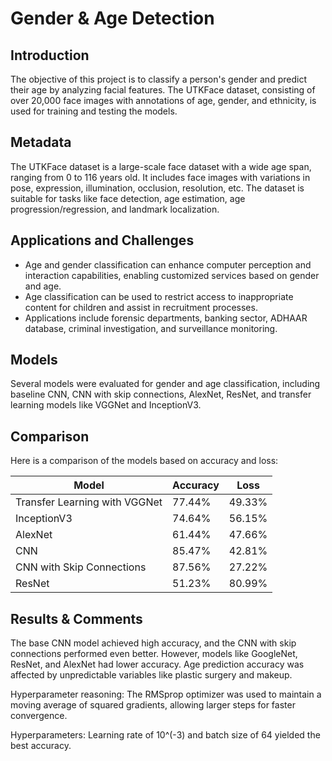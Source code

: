 # Gender & Age Detection

## Introduction
The objective of this project is to classify a person's gender and predict their age by analyzing facial features. The UTKFace dataset, consisting of over 20,000 face images with annotations of age, gender, and ethnicity, is used for training and testing the models.

## Metadata
The UTKFace dataset is a large-scale face dataset with a wide age span, ranging from 0 to 116 years old. It includes face images with variations in pose, expression, illumination, occlusion, resolution, etc. The dataset is suitable for tasks like face detection, age estimation, age progression/regression, and landmark localization.

## Applications and Challenges
- Age and gender classification can enhance computer perception and interaction capabilities, enabling customized services based on gender and age.
- Age classification can be used to restrict access to inappropriate content for children and assist in recruitment processes.
- Applications include forensic departments, banking sector, ADHAAR database, criminal investigation, and surveillance monitoring.

## Models
Several models were evaluated for gender and age classification, including baseline CNN, CNN with skip connections, AlexNet, ResNet, and transfer learning models like VGGNet and InceptionV3.

## Comparison
Here is a comparison of the models based on accuracy and loss:

| Model                      | Accuracy | Loss   |
|----------------------------|----------|--------|
| Transfer Learning with VGGNet | 77.44%   | 49.33% |
| InceptionV3                | 74.64%   | 56.15% |
| AlexNet                    | 61.44%   | 47.66% |
| CNN                        | 85.47%   | 42.81% |
| CNN with Skip Connections  | 87.56%   | 27.22% |
| ResNet                     | 51.23%   | 80.99% |



## Results & Comments
The base CNN model achieved high accuracy, and the CNN with skip connections performed even better. However, models like GoogleNet, ResNet, and AlexNet had lower accuracy. Age prediction accuracy was affected by unpredictable variables like plastic surgery and makeup.

Hyperparameter reasoning: The RMSprop optimizer was used to maintain a moving average of squared gradients, allowing larger steps for faster convergence.

Hyperparameters: Learning rate of 10^(-3) and batch size of 64 yielded the best accuracy.

